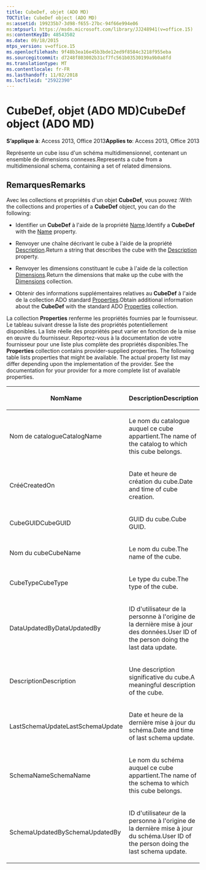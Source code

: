 ```yaml
---
title: CubeDef, objet (ADO MD)
TOCTitle: CubeDef object (ADO MD)
ms:assetid: 199235b7-3d98-f655-27bc-94f66e994e06
ms:mtpsurl: https://msdn.microsoft.com/library/JJ248941(v=office.15)
ms:contentKeyID: 48543502
ms.date: 09/18/2015
mtps_version: v=office.15
ms.openlocfilehash: 9f48b3ea16e45b3bde12ed9f8584c3218f955eba
ms.sourcegitcommit: d7248f803002b31cf7fc561b03530199a9b0a8fd
ms.translationtype: MT
ms.contentlocale: fr-FR
ms.lasthandoff: 11/02/2018
ms.locfileid: "25922390"
---
```

# <a name="cubedef-object-ado-md"></a><span data-ttu-id="d8e93-102">CubeDef, objet (ADO MD)</span><span class="sxs-lookup"><span data-stu-id="d8e93-102">CubeDef object (ADO MD)</span></span>


<span data-ttu-id="d8e93-103">**S’applique à**: Access 2013, Office 2013</span><span class="sxs-lookup"><span data-stu-id="d8e93-103">**Applies to**: Access 2013, Office 2013</span></span>

<span data-ttu-id="d8e93-104">Représente un cube issu d'un schéma multidimensionnel, contenant un ensemble de dimensions connexes.</span><span class="sxs-lookup"><span data-stu-id="d8e93-104">Represents a cube from a multidimensional schema, containing a set of related dimensions.</span></span>

## <a name="remarks"></a><span data-ttu-id="d8e93-105">Remarques</span><span class="sxs-lookup"><span data-stu-id="d8e93-105">Remarks</span></span>

<span data-ttu-id="d8e93-106">Avec les collections et propriétés d'un objet **CubeDef**, vous pouvez :</span><span class="sxs-lookup"><span data-stu-id="d8e93-106">With the collections and properties of a **CubeDef** object, you can do the following:</span></span>

  - <span data-ttu-id="d8e93-107">Identifier un **CubeDef** à l'aide de la propriété [Name](name-property-ado-md.md).</span><span class="sxs-lookup"><span data-stu-id="d8e93-107">Identify a **CubeDef** with the [Name](name-property-ado-md.md) property.</span></span>

  - <span data-ttu-id="d8e93-108">Renvoyer une chaîne décrivant le cube à l'aide de la propriété [Description](description-property-ado-md.md).</span><span class="sxs-lookup"><span data-stu-id="d8e93-108">Return a string that describes the cube with the [Description](description-property-ado-md.md) property.</span></span>

  - <span data-ttu-id="d8e93-109">Renvoyer les dimensions constituant le cube à l'aide de la collection [Dimensions](dimensions-collection-ado-md.md).</span><span class="sxs-lookup"><span data-stu-id="d8e93-109">Return the dimensions that make up the cube with the [Dimensions](dimensions-collection-ado-md.md) collection.</span></span>

  - <span data-ttu-id="d8e93-110">Obtenir des informations supplémentaires relatives au **CubeDef** à l'aide de la collection ADO standard [Properties](properties-collection-ado.md).</span><span class="sxs-lookup"><span data-stu-id="d8e93-110">Obtain additional information about the **CubeDef** with the standard ADO [Properties](properties-collection-ado.md) collection.</span></span>

<span data-ttu-id="d8e93-p101">La collection **Properties** renferme les propriétés fournies par le fournisseur. Le tableau suivant dresse la liste des propriétés potentiellement disponibles. La liste réelle des propriétés peut varier en fonction de la mise en œuvre du fournisseur. Reportez-vous à la documentation de votre fournisseur pour une liste plus complète des propriétés disponibles.</span><span class="sxs-lookup"><span data-stu-id="d8e93-p101">The **Properties** collection contains provider-supplied properties. The following table lists properties that might be available. The actual property list may differ depending upon the implementation of the provider. See the documentation for your provider for a more complete list of available properties.</span></span>

<table>
<colgroup>
<col style="width: 50%" />
<col style="width: 50%" />
</colgroup>
<thead>
<tr class="header">
<th><p><span data-ttu-id="d8e93-115">Nom</span><span class="sxs-lookup"><span data-stu-id="d8e93-115">Name</span></span></p></th>
<th><p><span data-ttu-id="d8e93-116">Description</span><span class="sxs-lookup"><span data-stu-id="d8e93-116">Description</span></span></p></th>
</tr>
</thead>
<tbody>
<tr class="odd">
<td><p><span data-ttu-id="d8e93-117">Nom de catalogue</span><span class="sxs-lookup"><span data-stu-id="d8e93-117">CatalogName</span></span></p></td>
<td><p><span data-ttu-id="d8e93-118">Le nom du catalogue auquel ce cube appartient.</span><span class="sxs-lookup"><span data-stu-id="d8e93-118">The name of the catalog to which this cube belongs.</span></span></p></td>
</tr>
<tr class="even">
<td><p><span data-ttu-id="d8e93-119">Créé</span><span class="sxs-lookup"><span data-stu-id="d8e93-119">CreatedOn</span></span></p></td>
<td><p><span data-ttu-id="d8e93-120">Date et heure de création du cube.</span><span class="sxs-lookup"><span data-stu-id="d8e93-120">Date and time of cube creation.</span></span></p></td>
</tr>
<tr class="odd">
<td><p><span data-ttu-id="d8e93-121">CubeGUID</span><span class="sxs-lookup"><span data-stu-id="d8e93-121">CubeGUID</span></span></p></td>
<td><p><span data-ttu-id="d8e93-122">GUID du cube.</span><span class="sxs-lookup"><span data-stu-id="d8e93-122">Cube GUID.</span></span></p></td>
</tr>
<tr class="even">
<td><p><span data-ttu-id="d8e93-123">Nom du cube</span><span class="sxs-lookup"><span data-stu-id="d8e93-123">CubeName</span></span></p></td>
<td><p><span data-ttu-id="d8e93-124">Le nom du cube.</span><span class="sxs-lookup"><span data-stu-id="d8e93-124">The name of the cube.</span></span></p></td>
</tr>
<tr class="odd">
<td><p><span data-ttu-id="d8e93-125">CubeType</span><span class="sxs-lookup"><span data-stu-id="d8e93-125">CubeType</span></span></p></td>
<td><p><span data-ttu-id="d8e93-126">Le type du cube.</span><span class="sxs-lookup"><span data-stu-id="d8e93-126">The type of the cube.</span></span></p></td>
</tr>
<tr class="even">
<td><p><span data-ttu-id="d8e93-127">DataUpdatedBy</span><span class="sxs-lookup"><span data-stu-id="d8e93-127">DataUpdatedBy</span></span></p></td>
<td><p><span data-ttu-id="d8e93-128">ID d'utilisateur de la personne à l'origine de la dernière mise à jour des données.</span><span class="sxs-lookup"><span data-stu-id="d8e93-128">User ID of the person doing the last data update.</span></span></p></td>
</tr>
<tr class="odd">
<td><p><span data-ttu-id="d8e93-129">Description</span><span class="sxs-lookup"><span data-stu-id="d8e93-129">Description</span></span></p></td>
<td><p><span data-ttu-id="d8e93-130">Une description significative du cube.</span><span class="sxs-lookup"><span data-stu-id="d8e93-130">A meaningful description of the cube.</span></span></p></td>
</tr>
<tr class="even">
<td><p><span data-ttu-id="d8e93-131">LastSchemaUpdate</span><span class="sxs-lookup"><span data-stu-id="d8e93-131">LastSchemaUpdate</span></span></p></td>
<td><p><span data-ttu-id="d8e93-132">Date et heure de la dernière mise à jour du schéma.</span><span class="sxs-lookup"><span data-stu-id="d8e93-132">Date and time of last schema update.</span></span></p></td>
</tr>
<tr class="odd">
<td><p><span data-ttu-id="d8e93-133">SchemaName</span><span class="sxs-lookup"><span data-stu-id="d8e93-133">SchemaName</span></span></p></td>
<td><p><span data-ttu-id="d8e93-134">Le nom du schéma auquel ce cube appartient.</span><span class="sxs-lookup"><span data-stu-id="d8e93-134">The name of the schema to which this cube belongs.</span></span></p></td>
</tr>
<tr class="even">
<td><p><span data-ttu-id="d8e93-135">SchemaUpdatedBy</span><span class="sxs-lookup"><span data-stu-id="d8e93-135">SchemaUpdatedBy</span></span></p></td>
<td><p><span data-ttu-id="d8e93-136">ID d'utilisateur de la personne à l'origine de la dernière mise à jour du schéma.</span><span class="sxs-lookup"><span data-stu-id="d8e93-136">User ID of the person doing the last schema update.</span></span></p></td>
</tr>
</tbody>
</table>

